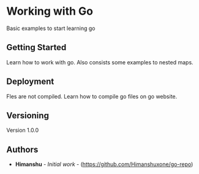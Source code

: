# Working with Go

Basic examples to start learning go 

## Getting Started

Learn how to work with go. 
Also consists some examples to nested maps.

## Deployment

Fles are not compiled. 
Learn how to compile go files on go website.

## Versioning

Version 1.0.0

## Authors

* **Himanshu** - *Initial work* - (https://github.com/Himanshuxone/go-repo)



